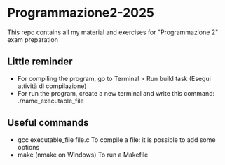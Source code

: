 # Programmazione2-2025
This repo contains all my material and exercises for "Programmazione 2" exam preparation

## Little reminder
- For compiling the program, go to Terminal > Run build task (Esegui attività di compilazione)
- For run the program, create a new terminal and write this command: ./name_executable_file

## Useful commands
- gcc executable_file file.c    To compile a file: it is possible to add some options
- make (nmake on Windows)       To run a Makefile 